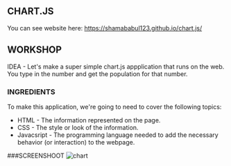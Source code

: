 CHART.JS
--------

You can see website here:  https://shamababul123.github.io/chart.js/

## WORKSHOP

IDEA - Let's make a super simple chart.js appplication that runs on the web. You type in the number and get the population for that number. 

### INGREDIENTS
To make this application, we're going to need to cover the following topics:
  * HTML - The information represented on the page.
  * CSS - The style or look of the information.
  * Javacsript - The programming language needed to add the necessary behavior (or interaction) to the webpage.
  
###SCREENSHOOT
  ![chart](https://user-images.githubusercontent.com/38943439/46163711-58341200-c2a5-11e8-9372-ce3b29c235e6.png)

